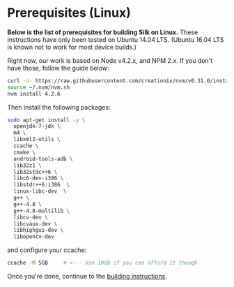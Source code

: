 # Prerequisites (Linux)

**Below is the list of prerequisites for building Silk on Linux.**
These instructions have only been tested on Ubuntu 14.04 LTS. (Ubuntu 16.04 LTS is known not to work for most device builds.)

Right now, our work is based on Node v4.2.x, and NPM 2.x. If you don't have those, follow the guide below:

```bash
curl -o- https://raw.githubusercontent.com/creationix/nvm/v0.31.0/install.sh | bash
source ~/.nvm/nvm.sh
nvm install 4.2.6
```

Then install the following packages:
```bash
sudo apt-get install -y \
  openjdk-7-jdk \
  m4 \
  libxml2-utils \
  ccache \
  cmake \
  android-tools-adb \
  lib32z1 \
  lib32stdc++6 \
  libc6-dev-i386 \
  libstdc++6:i386  \
  linux-libc-dev  \
  g++ \
  g++-4.8 \
  g++-4.8-multilib \
  libcv-dev \
  libcvaux-dev \
  libhighgui-dev \
  libopencv-dev
```

and configure your ccache:
```bash
ccache -M 5GB     # <--- Use 10GB if you can afford it though
```

Once you're done, continue to the [building instructions](build-instructions-linux-osx.md).
